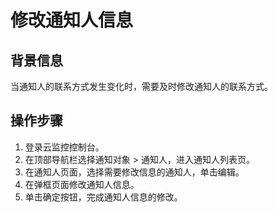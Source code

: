 # 修改通知人信息

## 背景信息
当通知人的联系方式发生变化时，需要及时修改通知人的联系方式。

## 操作步骤
1. 登录云监控控制台。
2. 在顶部导航栏选择通知对象  > 通知人，进入通知人列表页。
3. 在通知人页面，选择需要修改信息的通知人，单击编辑。
4. 在弹框页面修改通知人信息。
5. 单击确定按钮，完成通知人信息的修改。
